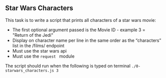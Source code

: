 ## Star Wars Characters

This task is to write a script that prints all characters of a star wars movie:
- The first optional argument passed is the Movie ID - example 3 = "Return of the Jedi"
- Display on character name per line in the same order as the  “characters” list in the /films/ endpoint
- Must use the star wars api
- Must use the `request ` module

The script should run when the following is typed on terminal
`./0-starwars_characters.js 3`
